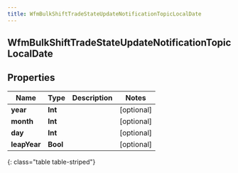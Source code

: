 ```yaml
---
title: WfmBulkShiftTradeStateUpdateNotificationTopicLocalDate
---
```

## WfmBulkShiftTradeStateUpdateNotificationTopicLocalDate

## Properties

|Name | Type | Description | Notes|
|------------ | ------------- | ------------- | -------------|
| **year** | **Int** |  | [optional] |
| **month** | **Int** |  | [optional] |
| **day** | **Int** |  | [optional] |
| **leapYear** | **Bool** |  | [optional] |
{: class="table table-striped"}


